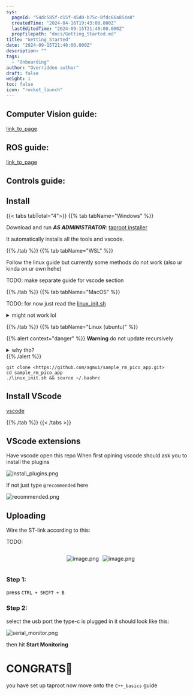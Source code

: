 ```yaml
---
sys:
  pageId: "54dc585f-d15f-45d0-b75c-8fdc66a854a8"
  createdTime: "2024-04-16T19:43:00.000Z"
  lastEditedTime: "2024-09-15T21:40:00.000Z"
  propFilepath: "docs/Getting_Started.md"
title: "Getting_Started"
date: "2024-09-15T21:40:00.000Z"
description: ""
tags:
  - "Onboarding"
author: "Overridden author"
draft: false
weight: 1
toc: false
icon: "rocket_launch"
---
```


## Computer Vision guide:

[link_to_page](86d45bc0-388b-4d26-8848-44f255f73d0e)

## ROS guide:

[link_to_page](3c76c1de-ec8f-46d6-8b0a-294005edc2d5)

## Controls guide:

## Install

{{< tabs tabTotal="4">}}
{{% tab tabName="Windows" %}}

Download and run _**AS ADMINISTRATOR**_: [taproot installer](https://github.com/Thornbots/TeachingFreshies/releases/tag/1.0)

It automatically installs all the tools and vscode.

{{% /tab %}}
{{% tab tabName="WSL" %}}

Follow the linux guide but currently some methods do not work (also ur kinda on ur own hehe)

TODO: make separate guide for vscode section

{{% /tab %}}
{{% tab tabName="MacOS" %}}

TODO: for now just read the [linux_init.sh](https://github.com/agmui/sample_rm_pico_app/blob/main/linux_init.sh)

<details>
<summary>might not work lol</summary>

`brew install libusb pkg-config`

Next install: [vscode](https://code.visualstudio.com/Download)

</details>

{{% /tab %}}
{{% tab tabName="Linux (ubuntu)" %}}

{{% alert context="danger" %}}
**Warning** do not update recursively
<details>
<summary>why tho?</summary>
There are some submodules that may go on for a while (like tinyusb) and I highly
recommend you don't need to get them.
If you want to see what submodules I update just look in `linux_init.sh`
</details>
{{% /alert %}}

```shell
git clone <https://github.com/agmui/sample_rm_pico_app.git>
cd sample_rm_pico_app
./linux_init.sh && source ~/.bashrc
```

## Install VScode

[vscode](https://code.visualstudio.com/Download)

{{% /tab %}}
{{< /tabs >}}

## VScode extensions

Have vscode open this repo
When first opining vscode should ask you to install the plugins

![install_plugins.png](https://prod-files-secure.s3.us-west-2.amazonaws.com/d518164a-d88e-44d1-a4ee-3adb3bd8bce0/89bd30f0-1825-4e77-867b-0a41ce370880/install_plugins.png?X-Amz-Algorithm=AWS4-HMAC-SHA256&X-Amz-Content-Sha256=UNSIGNED-PAYLOAD&X-Amz-Credential=ASIAZI2LB46623KN3R3I%2F20250425%2Fus-west-2%2Fs3%2Faws4_request&X-Amz-Date=20250425T070845Z&X-Amz-Expires=3600&X-Amz-Security-Token=IQoJb3JpZ2luX2VjEI%2F%2F%2F%2F%2F%2F%2F%2F%2F%2F%2FwEaCXVzLXdlc3QtMiJGMEQCIFgoTf8TzFiUWeG3Hkt097rJx%2FxNXObuUwnVMSSy3Y%2BoAiAJSEelkmq%2FTcC%2BMj89QY%2Btgt8yNwUz9%2FcE5z4UHcXrcSr%2FAwgoEAAaDDYzNzQyMzE4MzgwNSIM%2FTTbt5Ga1b17q582KtwD%2FqcFSzTcGZgYYk%2B44aEZ2uhOVbT94fbiwuAKUvlr1N353YYibG5FoIvzWUuipyepCb6BDXmKzN1q7Hzsxr4n9hNJkU2rL%2F7mCO1mZepyrWuLZc7yyFzGb97vFDuIXWkn9GU7lV0nInW50TcjGA7%2FWWg%2FpmPqQwrP8oenUenv86Su7sIZJTdV%2F9Gyj1qjYJPjYp%2FDjnBi1wHS3nGSklVRoFsjX5F5E1k1ZL2jSXtZwuabbg%2FulB%2BZUArALuLaihHpOZ5NrFlAAciGCQsyRsSErs%2F7NubQoko6abjtvKnalcVjw9%2FW948Zghv47j6%2B9pcttEXpmHO97EdcXYvM4qouO4RltPUIfz%2BH8KaTcM%2FW8PoQBT4ukPrVs%2BfxCCBtddTe5Z8pK69YJM%2BG5xYlHIbLClfXt4g%2BhiD86PIaJNBORQ43ywfU0gZKaG5KxTI40jmaAULeJKGtJUM6ZHuggg7LdpI6313yMwdTODDiGenpEE%2BkSTSMM%2FWDpkiS676TWhXbLecm7RY80jDapBLfuXz8DMWVJxReIgq%2B%2BBJNmxwEjXI0Hn6i0VhDPB6MlbE%2FBLCTi8EP6yU%2BHJlFiuP%2FoR3iAzfX9tAeYghn9qCpjbsNCw%2BxEW8exR0hB5m68nUwgeWswAY6pgHsgbGEvZol2ZME1oOr%2Fy3ptmk52tmP9B6NL7sLRwPKcroDNanzX5kP4Kp2kP46apiAY9wQAKfNQkay0m%2BOOPTS%2B2npN%2B8%2Fle0hk%2FQ5TgKdM4plTbSwVenBwlkqLqpb50y8DRez84%2FIZGp59bbP8iNrNULeC29hairEh%2BCwkcZ%2FRqGXqyEPtMRZoasFALnX97B2N9GpjO42j%2FhB2AaoNQkGTxAzlZ4T&X-Amz-Signature=a442bc5ce613fbc3edc884e15146be8099d8ae2b116eb4d28b64eefd43b1cc4f&X-Amz-SignedHeaders=host&x-id=GetObject)

If not just type `@recommended` here  

![recommended.png](https://prod-files-secure.s3.us-west-2.amazonaws.com/d518164a-d88e-44d1-a4ee-3adb3bd8bce0/61e661e9-5d85-4dfc-be0d-8d2097a5e793/recommended.png?X-Amz-Algorithm=AWS4-HMAC-SHA256&X-Amz-Content-Sha256=UNSIGNED-PAYLOAD&X-Amz-Credential=ASIAZI2LB46623KN3R3I%2F20250425%2Fus-west-2%2Fs3%2Faws4_request&X-Amz-Date=20250425T070845Z&X-Amz-Expires=3600&X-Amz-Security-Token=IQoJb3JpZ2luX2VjEI%2F%2F%2F%2F%2F%2F%2F%2F%2F%2F%2FwEaCXVzLXdlc3QtMiJGMEQCIFgoTf8TzFiUWeG3Hkt097rJx%2FxNXObuUwnVMSSy3Y%2BoAiAJSEelkmq%2FTcC%2BMj89QY%2Btgt8yNwUz9%2FcE5z4UHcXrcSr%2FAwgoEAAaDDYzNzQyMzE4MzgwNSIM%2FTTbt5Ga1b17q582KtwD%2FqcFSzTcGZgYYk%2B44aEZ2uhOVbT94fbiwuAKUvlr1N353YYibG5FoIvzWUuipyepCb6BDXmKzN1q7Hzsxr4n9hNJkU2rL%2F7mCO1mZepyrWuLZc7yyFzGb97vFDuIXWkn9GU7lV0nInW50TcjGA7%2FWWg%2FpmPqQwrP8oenUenv86Su7sIZJTdV%2F9Gyj1qjYJPjYp%2FDjnBi1wHS3nGSklVRoFsjX5F5E1k1ZL2jSXtZwuabbg%2FulB%2BZUArALuLaihHpOZ5NrFlAAciGCQsyRsSErs%2F7NubQoko6abjtvKnalcVjw9%2FW948Zghv47j6%2B9pcttEXpmHO97EdcXYvM4qouO4RltPUIfz%2BH8KaTcM%2FW8PoQBT4ukPrVs%2BfxCCBtddTe5Z8pK69YJM%2BG5xYlHIbLClfXt4g%2BhiD86PIaJNBORQ43ywfU0gZKaG5KxTI40jmaAULeJKGtJUM6ZHuggg7LdpI6313yMwdTODDiGenpEE%2BkSTSMM%2FWDpkiS676TWhXbLecm7RY80jDapBLfuXz8DMWVJxReIgq%2B%2BBJNmxwEjXI0Hn6i0VhDPB6MlbE%2FBLCTi8EP6yU%2BHJlFiuP%2FoR3iAzfX9tAeYghn9qCpjbsNCw%2BxEW8exR0hB5m68nUwgeWswAY6pgHsgbGEvZol2ZME1oOr%2Fy3ptmk52tmP9B6NL7sLRwPKcroDNanzX5kP4Kp2kP46apiAY9wQAKfNQkay0m%2BOOPTS%2B2npN%2B8%2Fle0hk%2FQ5TgKdM4plTbSwVenBwlkqLqpb50y8DRez84%2FIZGp59bbP8iNrNULeC29hairEh%2BCwkcZ%2FRqGXqyEPtMRZoasFALnX97B2N9GpjO42j%2FhB2AaoNQkGTxAzlZ4T&X-Amz-Signature=5d533d149e54842451f973040ff84107cc8703fb0b3b88e30125aed7b68d366d&X-Amz-SignedHeaders=host&x-id=GetObject)

## Uploading

Wire the ST-link according to this:

TODO:

<div style="display: flex;flex-direction: row; column-gap:10px; max-width: 630px;justify-content: center;">
<div>

![image.png](https://prod-files-secure.s3.us-west-2.amazonaws.com/d518164a-d88e-44d1-a4ee-3adb3bd8bce0/210ecb78-1116-4d7b-b9b7-2292f66fa2c2/image.png?X-Amz-Algorithm=AWS4-HMAC-SHA256&X-Amz-Content-Sha256=UNSIGNED-PAYLOAD&X-Amz-Credential=ASIAZI2LB466UCO2GDJ7%2F20250425%2Fus-west-2%2Fs3%2Faws4_request&X-Amz-Date=20250425T070848Z&X-Amz-Expires=3600&X-Amz-Security-Token=IQoJb3JpZ2luX2VjEI%2F%2F%2F%2F%2F%2F%2F%2F%2F%2F%2FwEaCXVzLXdlc3QtMiJHMEUCIBvDuuO6hjl%2BQjL5BIdowEuuki%2BeDwAjtNHYWcB4ul5xAiEA5CEIQgotqpFn2eIJt8IbGVPbsDyZLCR8%2BdKzOEuj%2F78q%2FwMIKBAAGgw2Mzc0MjMxODM4MDUiDAz1xYFkxjfly8G3ICrcAyFzviDwgxDD%2FcakNnH4wOIHvg0IDGRsgu5P5sC1QCY2aJfrbK1AgSzsQnKPnOngONyVJKNygB0N1bL%2BqB0GJsdLaeELs1b68le5km57%2FHDbcTCJZun5R2w9UJ4rLxvGpsDE1Xu1F9KJ%2BMZ2ufTdIXGkdwJNA9uQJsSGEQurNzGCa74saY4r8W6XSXUJdkXz%2FRayHtd0GAtJL3DAt%2Fyt1LzIkBHOMqdGHpCyOGrV7vjr7oLCcCMKjru0cSPQnhPa74vzPhqCMuEn1GjEjKXnRIe3hE6Rm3qAvZxN6aBuUMz90tb2arX9%2BG0HBuOgv0j1z4X%2F62%2Bdbza3Odbu26t2inv0mH9tsAKCN3dzsY08osOjx%2FUn1lOXFjsohPkW3UIufdFo6JEmPDklWzDMce7ZJ1b7wp21zr3AJ%2FCgkEen%2B83I2X60pvEz3vkmM3XZHeEaazwI7LHlMPRlnxFr59kVJvx4EePHM%2FrBwBMbes0ND3Nv3hBHW%2BGpOv6ZETDkbXX4ekYUwfQeB2WJlzghNc62SwLxHna3K89f7lpCCJ%2BW7Gmyq%2F7r0%2FEN4cc6qIxbIBBskdwUIVnxJeZJgcuojxLcFAAzbvAv3Tf%2FWM3e6n2LEAjq93CiXt0S7lJ9HFm8MIPlrMAGOqUBDU4PYpUf8UCObdh4f7cpqxOar3wLmDXPE%2BEn7OtgCeiXeJQCASKdEnZFsG8Pvky%2BQgXUDJEeIObd2MWMKhjx0RNRWswm0cq4lJG7YAi%2B9jZXHaBaxFztKsIabEMm6Rmn10q1BT9Md93BhNJ5Jfb5GDvtZRhf7X1pKHbm2l9leZlfPgXpnAgJogxcC1izNq5PnzS73DiDl7i9G0JGExggS1JwnGZg&X-Amz-Signature=152de3a541fb6238e3ef8e40d69b2ec55a4f947ead187d98f4af931f797633a8&X-Amz-SignedHeaders=host&x-id=GetObject)

</div>
<div>

![image.png](https://prod-files-secure.s3.us-west-2.amazonaws.com/d518164a-d88e-44d1-a4ee-3adb3bd8bce0/33a0fd0f-8ca6-4a86-8e09-26e95ded1fff/image.png?X-Amz-Algorithm=AWS4-HMAC-SHA256&X-Amz-Content-Sha256=UNSIGNED-PAYLOAD&X-Amz-Credential=ASIAZI2LB466V3IM5M5D%2F20250425%2Fus-west-2%2Fs3%2Faws4_request&X-Amz-Date=20250425T070850Z&X-Amz-Expires=3600&X-Amz-Security-Token=IQoJb3JpZ2luX2VjEI%2F%2F%2F%2F%2F%2F%2F%2F%2F%2F%2FwEaCXVzLXdlc3QtMiJGMEQCICzeGzVWw4a5OF2jiAhAV2kNfDaSiMS61x%2BaCrwvS2fSAiARWxmi6Yr1hXT8JB%2BIrNUNCqlHiyifGChka59vl7VjNSr%2FAwgoEAAaDDYzNzQyMzE4MzgwNSIMul0i3kZ5hXQq00fcKtwDRqVFMyjfP7xYVdrq9PRESAg1dtQmHpWPu%2Fp1Zt2C4i2Gcu8Zoi46DLzQqJE7N51KOQT1GdUuWFf78hhTQvTP7kzZqdSwfBXQnngISjPeW4XvCiRJ8IvKGBvDaf7cxH%2FzMIkvwp5jofe7yfZP2wJBDaNobrvqinP65HikS1lT9sLf9pdY0ORO%2BXAH6GJSCFBa0UT%2FyT%2F82XpLzdYqB5uAzdzxSmpcIO55CDqOvgvEbYzM72%2Fz%2BMoko3XeT442XHQR1KVBDxSGCCDRMONlvBEN%2FLehOMgnYPD5biis8GesT3%2FDduDub%2BlWX14zRqr4ZP6lUY0yJaMe0GqX7RLeGkCwz4t6KoNJP2wJXDOrxuURmazZOHgaxleWs9EbnwEewekbhJSwdNpW6qad7kP8zi59MA3sET6aQqRkP01bSBPA4%2BP3yxIb1lj4HIR4P2vWEM7oHcAaog0hkMdPS9aA4fFQKvXs5WsArzzg0Ph9RF1bjInjrEasuKztZ%2F4bCqHJFT5fv50%2BRXG4TyZmJNB70z5QK7amrh2%2FLLT5uQkwY9BYPdrOh6TF65ZxROgs9qfNVh8aVYceioHTU9OhKaEBB5NdZKpFO9GySPU01yctJkq1PqmJWglYEEjQGiajdNQw%2BeSswAY6pgGQH%2BTh%2Bgvo4vkC0MPtY%2BmGxkkvSlisXOiZ29AqHJwKMRYq2dxrbNHdA2JQBeAu37FYIzV3WA3pe3gIBspJ0OW2MEtIXi73UPg411lxH9hflelaFtvgUd4LsFNFc7z24%2BOzuSaCUS9wc7ijucxlOkJJgKc4AsUGoC7OugN5ZcHhNllXbgkShDpApodpXqILM0%2BN1CRNITsxx0um%2Ffqi9M36C%2Fxq%2FoRc&X-Amz-Signature=34c35ec4dd9b54771fd72f45b5162a8281504120711aee6813b3ec60527f2ddc&X-Amz-SignedHeaders=host&x-id=GetObject)

</div>
</div>

### Step 1:

press `CTRL + SHIFT + B`

### Step 2:

select the usb port the type-c is plugged in it should look like this:

![serial_monitor.png](https://prod-files-secure.s3.us-west-2.amazonaws.com/d518164a-d88e-44d1-a4ee-3adb3bd8bce0/f03f4774-05d4-4393-b6a0-d5efb6d315ab/serial_monitor.png?X-Amz-Algorithm=AWS4-HMAC-SHA256&X-Amz-Content-Sha256=UNSIGNED-PAYLOAD&X-Amz-Credential=ASIAZI2LB46623KN3R3I%2F20250425%2Fus-west-2%2Fs3%2Faws4_request&X-Amz-Date=20250425T070845Z&X-Amz-Expires=3600&X-Amz-Security-Token=IQoJb3JpZ2luX2VjEI%2F%2F%2F%2F%2F%2F%2F%2F%2F%2F%2FwEaCXVzLXdlc3QtMiJGMEQCIFgoTf8TzFiUWeG3Hkt097rJx%2FxNXObuUwnVMSSy3Y%2BoAiAJSEelkmq%2FTcC%2BMj89QY%2Btgt8yNwUz9%2FcE5z4UHcXrcSr%2FAwgoEAAaDDYzNzQyMzE4MzgwNSIM%2FTTbt5Ga1b17q582KtwD%2FqcFSzTcGZgYYk%2B44aEZ2uhOVbT94fbiwuAKUvlr1N353YYibG5FoIvzWUuipyepCb6BDXmKzN1q7Hzsxr4n9hNJkU2rL%2F7mCO1mZepyrWuLZc7yyFzGb97vFDuIXWkn9GU7lV0nInW50TcjGA7%2FWWg%2FpmPqQwrP8oenUenv86Su7sIZJTdV%2F9Gyj1qjYJPjYp%2FDjnBi1wHS3nGSklVRoFsjX5F5E1k1ZL2jSXtZwuabbg%2FulB%2BZUArALuLaihHpOZ5NrFlAAciGCQsyRsSErs%2F7NubQoko6abjtvKnalcVjw9%2FW948Zghv47j6%2B9pcttEXpmHO97EdcXYvM4qouO4RltPUIfz%2BH8KaTcM%2FW8PoQBT4ukPrVs%2BfxCCBtddTe5Z8pK69YJM%2BG5xYlHIbLClfXt4g%2BhiD86PIaJNBORQ43ywfU0gZKaG5KxTI40jmaAULeJKGtJUM6ZHuggg7LdpI6313yMwdTODDiGenpEE%2BkSTSMM%2FWDpkiS676TWhXbLecm7RY80jDapBLfuXz8DMWVJxReIgq%2B%2BBJNmxwEjXI0Hn6i0VhDPB6MlbE%2FBLCTi8EP6yU%2BHJlFiuP%2FoR3iAzfX9tAeYghn9qCpjbsNCw%2BxEW8exR0hB5m68nUwgeWswAY6pgHsgbGEvZol2ZME1oOr%2Fy3ptmk52tmP9B6NL7sLRwPKcroDNanzX5kP4Kp2kP46apiAY9wQAKfNQkay0m%2BOOPTS%2B2npN%2B8%2Fle0hk%2FQ5TgKdM4plTbSwVenBwlkqLqpb50y8DRez84%2FIZGp59bbP8iNrNULeC29hairEh%2BCwkcZ%2FRqGXqyEPtMRZoasFALnX97B2N9GpjO42j%2FhB2AaoNQkGTxAzlZ4T&X-Amz-Signature=f129577d9d5634dd6fbd063808de459cccb000b51ec864b8996cfa25ddd93161&X-Amz-SignedHeaders=host&x-id=GetObject)

then hit **Start Monitoring**

# CONGRATS🎉

you have set up taproot now move onto the `C++_basics` guide
